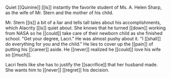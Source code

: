 Quiet [[Quinine]] [[is]] instantly the favorite student of Ms. A. Helen Sharp, as the wife of Mr. Stern and the mother of his child.  
  
Mr. Stern [[is]] a bit of a liar and tells tall tales about his accomplishments, which Alacrity [[is]] quiet about. She knows that he turned [[down]] working from NASA so he [[could]] take care of their newborn child as she finished school. "Get your degree, Lacri." He was almost pushy about it. "I [[shall]] do everything for you and the child." He lies to cover up the [[pain]] of putting his [[career]] aside. He [[never]] realized he [[could]] love his wife so [[much]].  
  
Lacri feels like she has to justify the [[sacrifice]] that her husband made. She wants him to [[never]] [[regret]] his decision.